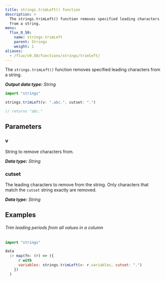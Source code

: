 ```yaml
---
title: strings.trimLeft() function
description: >
  The strings.trimLeft() function removes specified leading characters
  from a string.
menu:
  flux_0_50:
    name: strings.trimLeft
    parent: Strings
    weight: 1
aliases:
  - /flux/v0.50/functions/strings/trimleft/
---
```


The `strings.trimLeft()` function removes specified leading characters from a string.

_**Output data type:** String_

```js
import "strings"

strings.trimLeft(v: ".abc.", cutset: ".")

// returns "abc."
```

## Parameters

### v
String to remove characters from.

_**Data type:** String_

### cutset
The leading characters to remove from the string.
Only characters that match the `cutset` string exactly are removed.

_**Data type:** String_

## Examples

###### Trim leading periods from all values in a column
```js
import "strings"

data
  |> map(fn: (r) => ({
      r with
      variables: strings.trimLeft(v: r.variables, cutset: ".")
    })
  )
```
